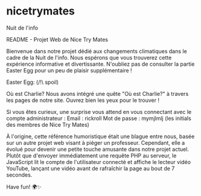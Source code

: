# nicetrymates
Nuit de l'info

README - Projet Web de Nice Try Mates

Bienvenue dans notre projet dédié aux changements climatiques dans le cadre de la Nuit de l'info. Nous espérons que vous trouverez cette expérience informative et divertissante. N'oubliez pas de consulter la partie Easter Egg pour un peu de plaisir supplémentaire !


Easter Egg: (/!\ spoil)

Où est Charlie?
Nous avons intégré une quête "Où est Charlie?" à travers les pages de notre site. Ouvrez bien les yeux pour le trouver ! 


Si vous êtes curieux, une surprise vous attend en vous connectant avec le compte administrateur :
Email : rickroll
Mot de passe : mymjlmlj (les initials des membres de Nice Try Mates)

À l'origine, cette référence humoristique était une blague entre nous, basée sur un autre projet web visant à piéger un professeur. Cependant, elle a évolué pour devenir une petite touche amusante dans notre projet actuel. Plutôt que d'envoyer immédiatement une requête PHP au serveur, le JavaScript lit le compte de l'utilisateur connecté et affiche le lecteur vidéo YouTube, lançant une vidéo avant de rafraîchir la page au bout de 7 secondes.

Have fun! 🌍✨